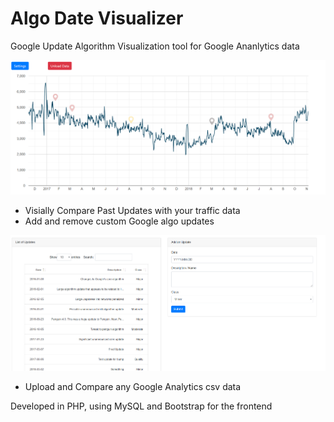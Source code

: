 # Algo Date Visualizer

Google Update Algorithm Visualization tool for Google Ananlytics data

![](AUV_main_chart.png) 

* Visially Compare Past Updates with your traffic data
* Add and remove custom Google algo updates

![](AUV_update_adder.png) 
* Upload and Compare any Google Analytics csv data

Developed in PHP, using MySQL and Bootstrap for the frontend
